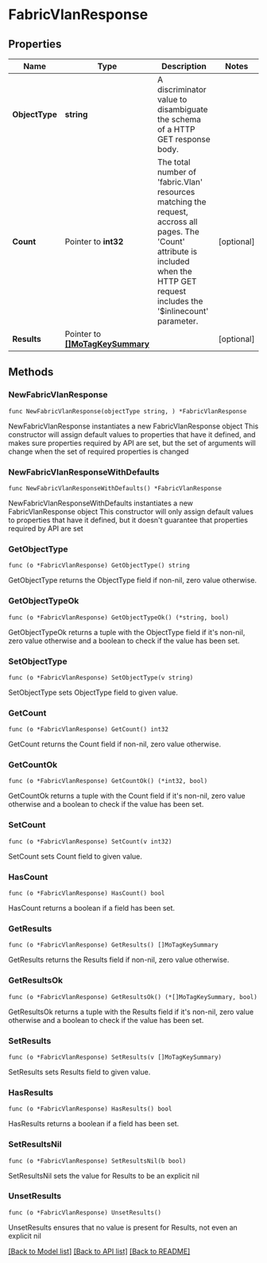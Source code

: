 # FabricVlanResponse

## Properties

Name | Type | Description | Notes
------------ | ------------- | ------------- | -------------
**ObjectType** | **string** | A discriminator value to disambiguate the schema of a HTTP GET response body. | 
**Count** | Pointer to **int32** | The total number of &#39;fabric.Vlan&#39; resources matching the request, accross all pages. The &#39;Count&#39; attribute is included when the HTTP GET request includes the &#39;$inlinecount&#39; parameter. | [optional] 
**Results** | Pointer to [**[]MoTagKeySummary**](MoTagKeySummary.md) |  | [optional] 

## Methods

### NewFabricVlanResponse

`func NewFabricVlanResponse(objectType string, ) *FabricVlanResponse`

NewFabricVlanResponse instantiates a new FabricVlanResponse object
This constructor will assign default values to properties that have it defined,
and makes sure properties required by API are set, but the set of arguments
will change when the set of required properties is changed

### NewFabricVlanResponseWithDefaults

`func NewFabricVlanResponseWithDefaults() *FabricVlanResponse`

NewFabricVlanResponseWithDefaults instantiates a new FabricVlanResponse object
This constructor will only assign default values to properties that have it defined,
but it doesn't guarantee that properties required by API are set

### GetObjectType

`func (o *FabricVlanResponse) GetObjectType() string`

GetObjectType returns the ObjectType field if non-nil, zero value otherwise.

### GetObjectTypeOk

`func (o *FabricVlanResponse) GetObjectTypeOk() (*string, bool)`

GetObjectTypeOk returns a tuple with the ObjectType field if it's non-nil, zero value otherwise
and a boolean to check if the value has been set.

### SetObjectType

`func (o *FabricVlanResponse) SetObjectType(v string)`

SetObjectType sets ObjectType field to given value.


### GetCount

`func (o *FabricVlanResponse) GetCount() int32`

GetCount returns the Count field if non-nil, zero value otherwise.

### GetCountOk

`func (o *FabricVlanResponse) GetCountOk() (*int32, bool)`

GetCountOk returns a tuple with the Count field if it's non-nil, zero value otherwise
and a boolean to check if the value has been set.

### SetCount

`func (o *FabricVlanResponse) SetCount(v int32)`

SetCount sets Count field to given value.

### HasCount

`func (o *FabricVlanResponse) HasCount() bool`

HasCount returns a boolean if a field has been set.

### GetResults

`func (o *FabricVlanResponse) GetResults() []MoTagKeySummary`

GetResults returns the Results field if non-nil, zero value otherwise.

### GetResultsOk

`func (o *FabricVlanResponse) GetResultsOk() (*[]MoTagKeySummary, bool)`

GetResultsOk returns a tuple with the Results field if it's non-nil, zero value otherwise
and a boolean to check if the value has been set.

### SetResults

`func (o *FabricVlanResponse) SetResults(v []MoTagKeySummary)`

SetResults sets Results field to given value.

### HasResults

`func (o *FabricVlanResponse) HasResults() bool`

HasResults returns a boolean if a field has been set.

### SetResultsNil

`func (o *FabricVlanResponse) SetResultsNil(b bool)`

 SetResultsNil sets the value for Results to be an explicit nil

### UnsetResults
`func (o *FabricVlanResponse) UnsetResults()`

UnsetResults ensures that no value is present for Results, not even an explicit nil

[[Back to Model list]](../README.md#documentation-for-models) [[Back to API list]](../README.md#documentation-for-api-endpoints) [[Back to README]](../README.md)


